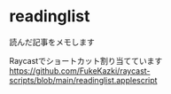 # readinglist
読んだ記事をメモします

Raycastでショートカット割り当てています https://github.com/FukeKazki/raycast-scripts/blob/main/readinglist.applescript
